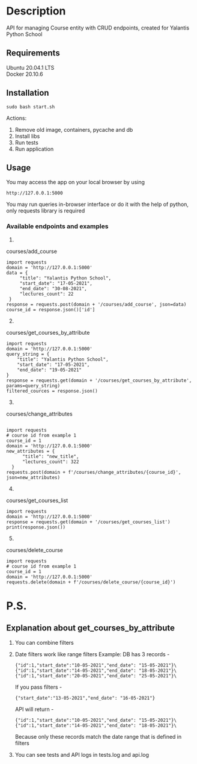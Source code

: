 # Description

API for managing Course entity with CRUD endpoints, created for Yalantis Python School

## Requirements

Ubuntu 20.04.1 LTS \
Docker 20.10.6 

## Installation
```
sudo bash start.sh
```

Actions:

1) Remove old image, containers, pycache and db
2) Install libs
3) Run tests
4) Run application

## Usage

You may access the app on your local browser by using

```
http://127.0.0.1:5000
```
You may run queries in-browser interface or do it with the help of python, only requests library is required
### Available endpoints and examples
1)
courses/add_course
 ```
import requests
domain = 'http://127.0.0.1:5000'
data = {
      "title": "Yalantis Python School",
      "start_date": "17-05-2021",
      "end_date": "30-08-2021",
      "lectures_count": 22
  }
response = requests.post(domain + '/courses/add_course', json=data)
course_id = response.json()['id']
 ```
2)
courses/get_courses_by_attribute
 ```
import requests
domain = 'http://127.0.0.1:5000'
query_string = {
     "title": "Yalantis Python School",
     "start_date": "17-05-2021",
     "end_date": "19-05-2021"
 }
response = requests.get(domain + '/courses/get_courses_by_attribute', params=query_string)
filtered_cources = response.json()
 ```

3)
courses/change_attributes
```

import requests
# course id from example 1
course_id = 1
domain = 'http://127.0.0.1:5000'
new_attributes = {
      "title": "new_title",
      "lectures_count": 322
  }
requests.post(domain + f'/courses/change_attributes/{course_id}', json=new_attributes)

```

4)
courses/get_courses_list
```
import requests
domain = 'http://127.0.0.1:5000'
response = requests.get(domain + '/courses/get_courses_list')
print(response.json())
```

5)
courses/delete_course
```
import requests
# course id from example 1
course_id = 1
domain = 'http://127.0.0.1:5000'
requests.delete(domain + f'/courses/delete_course/{course_id}')
```

# P.S.

## Explanation about get_courses_by_attribute

1) You can combine filters
2) Date filters work like range filters Example:
   DB has 3 records -
   ```   
   {"id":1,"start_date":"10-05-2021","end_date": "15-05-2021"}\
   {"id":1,"start_date":"14-05-2021","end_date": "18-05-2021"}\
   {"id":1,"start_date":"20-05-2021","end_date": "25-05-2021"}\
   ```
   If you pass filters -
   ```
   {"start_date":"13-05-2021","end_date": "16-05-2021"}
   ```
   API will return - 
   ```
   {"id":1,"start_date":"10-05-2021","end_date": "15-05-2021"}\
   {"id":1,"start_date":"14-05-2021","end_date": "18-05-2021"}\
   ```
   Because only these records match the date range that is defined in filters

3) You can see tests and API logs in tests.log and api.log

